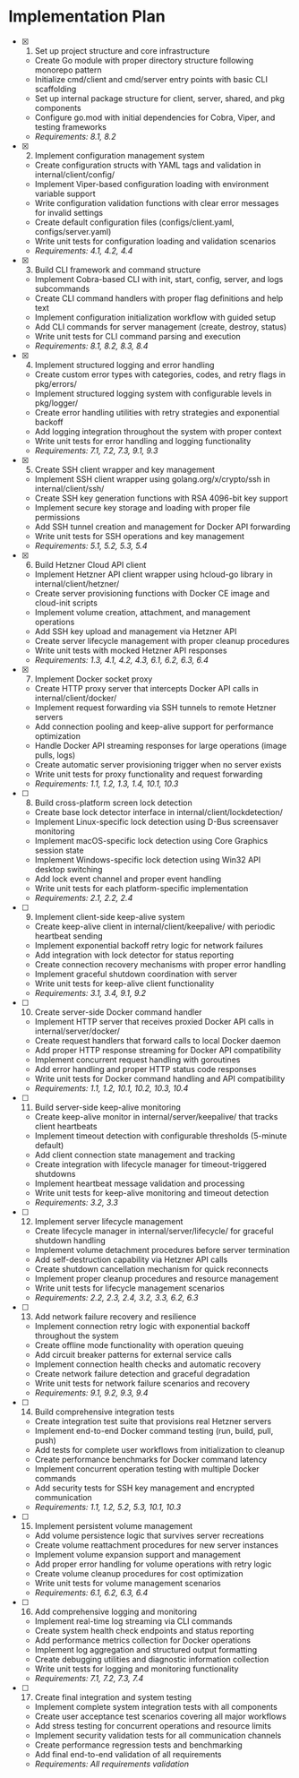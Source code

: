 # Implementation Plan

- [x] 1. Set up project structure and core infrastructure
  - Create Go module with proper directory structure following monorepo pattern
  - Initialize cmd/client and cmd/server entry points with basic CLI scaffolding
  - Set up internal package structure for client, server, shared, and pkg components
  - Configure go.mod with initial dependencies for Cobra, Viper, and testing frameworks
  - _Requirements: 8.1, 8.2_

- [x] 2. Implement configuration management system
  - Create configuration structs with YAML tags and validation in internal/client/config/
  - Implement Viper-based configuration loading with environment variable support
  - Write configuration validation functions with clear error messages for invalid settings
  - Create default configuration files (configs/client.yaml, configs/server.yaml)
  - Write unit tests for configuration loading and validation scenarios
  - _Requirements: 4.1, 4.2, 4.4_

- [x] 3. Build CLI framework and command structure
  - Implement Cobra-based CLI with init, start, config, server, and logs subcommands
  - Create CLI command handlers with proper flag definitions and help text
  - Implement configuration initialization workflow with guided setup
  - Add CLI commands for server management (create, destroy, status)
  - Write unit tests for CLI command parsing and execution
  - _Requirements: 8.1, 8.2, 8.3, 8.4_

- [x] 4. Implement structured logging and error handling
  - Create custom error types with categories, codes, and retry flags in pkg/errors/
  - Implement structured logging system with configurable levels in pkg/logger/
  - Create error handling utilities with retry strategies and exponential backoff
  - Add logging integration throughout the system with proper context
  - Write unit tests for error handling and logging functionality
  - _Requirements: 7.1, 7.2, 7.3, 9.1, 9.3_

- [x] 5. Create SSH client wrapper and key management
  - Implement SSH client wrapper using golang.org/x/crypto/ssh in internal/client/ssh/
  - Create SSH key generation functions with RSA 4096-bit key support
  - Implement secure key storage and loading with proper file permissions
  - Add SSH tunnel creation and management for Docker API forwarding
  - Write unit tests for SSH operations and key management
  - _Requirements: 5.1, 5.2, 5.3, 5.4_

- [x] 6. Build Hetzner Cloud API client
  - Implement Hetzner API client wrapper using hcloud-go library in internal/client/hetzner/
  - Create server provisioning functions with Docker CE image and cloud-init scripts
  - Implement volume creation, attachment, and management operations
  - Add SSH key upload and management via Hetzner API
  - Create server lifecycle management with proper cleanup procedures
  - Write unit tests with mocked Hetzner API responses
  - _Requirements: 1.3, 4.1, 4.2, 4.3, 6.1, 6.2, 6.3, 6.4_

- [x] 7. Implement Docker socket proxy
  - Create HTTP proxy server that intercepts Docker API calls in internal/client/docker/
  - Implement request forwarding via SSH tunnels to remote Hetzner servers
  - Add connection pooling and keep-alive support for performance optimization
  - Handle Docker API streaming responses for large operations (image pulls, logs)
  - Create automatic server provisioning trigger when no server exists
  - Write unit tests for proxy functionality and request forwarding
  - _Requirements: 1.1, 1.2, 1.3, 1.4, 10.1, 10.3_

- [ ] 8. Build cross-platform screen lock detection
  - Create base lock detector interface in internal/client/lockdetection/
  - Implement Linux-specific lock detection using D-Bus screensaver monitoring
  - Implement macOS-specific lock detection using Core Graphics session state
  - Implement Windows-specific lock detection using Win32 API desktop switching
  - Add lock event channel and proper event handling
  - Write unit tests for each platform-specific implementation
  - _Requirements: 2.1, 2.2, 2.4_

- [ ] 9. Implement client-side keep-alive system
  - Create keep-alive client in internal/client/keepalive/ with periodic heartbeat sending
  - Implement exponential backoff retry logic for network failures
  - Add integration with lock detector for status reporting
  - Create connection recovery mechanisms with proper error handling
  - Implement graceful shutdown coordination with server
  - Write unit tests for keep-alive client functionality
  - _Requirements: 3.1, 3.4, 9.1, 9.2_

- [ ] 10. Create server-side Docker command handler
  - Implement HTTP server that receives proxied Docker API calls in internal/server/docker/
  - Create request handlers that forward calls to local Docker daemon
  - Add proper HTTP response streaming for Docker API compatibility
  - Implement concurrent request handling with goroutines
  - Add error handling and proper HTTP status code responses
  - Write unit tests for Docker command handling and API compatibility
  - _Requirements: 1.1, 1.2, 10.1, 10.2, 10.3, 10.4_

- [ ] 11. Build server-side keep-alive monitoring
  - Create keep-alive monitor in internal/server/keepalive/ that tracks client heartbeats
  - Implement timeout detection with configurable thresholds (5-minute default)
  - Add client connection state management and tracking
  - Create integration with lifecycle manager for timeout-triggered shutdowns
  - Implement heartbeat message validation and processing
  - Write unit tests for keep-alive monitoring and timeout detection
  - _Requirements: 3.2, 3.3_

- [ ] 12. Implement server lifecycle management
  - Create lifecycle manager in internal/server/lifecycle/ for graceful shutdown handling
  - Implement volume detachment procedures before server termination
  - Add self-destruction capability via Hetzner API calls
  - Create shutdown cancellation mechanism for quick reconnects
  - Implement proper cleanup procedures and resource management
  - Write unit tests for lifecycle management scenarios
  - _Requirements: 2.2, 2.3, 2.4, 3.2, 3.3, 6.2, 6.3_

- [ ] 13. Add network failure recovery and resilience
  - Implement connection retry logic with exponential backoff throughout the system
  - Create offline mode functionality with operation queuing
  - Add circuit breaker patterns for external service calls
  - Implement connection health checks and automatic recovery
  - Create network failure detection and graceful degradation
  - Write unit tests for network failure scenarios and recovery
  - _Requirements: 9.1, 9.2, 9.3, 9.4_

- [ ] 14. Build comprehensive integration tests
  - Create integration test suite that provisions real Hetzner servers
  - Implement end-to-end Docker command testing (run, build, pull, push)
  - Add tests for complete user workflows from initialization to cleanup
  - Create performance benchmarks for Docker command latency
  - Implement concurrent operation testing with multiple Docker commands
  - Add security tests for SSH key management and encrypted communication
  - _Requirements: 1.1, 1.2, 5.2, 5.3, 10.1, 10.3_

- [ ] 15. Implement persistent volume management
  - Add volume persistence logic that survives server recreations
  - Create volume reattachment procedures for new server instances
  - Implement volume expansion support and management
  - Add proper error handling for volume operations with retry logic
  - Create volume cleanup procedures for cost optimization
  - Write unit tests for volume management scenarios
  - _Requirements: 6.1, 6.2, 6.3, 6.4_

- [ ] 16. Add comprehensive logging and monitoring
  - Implement real-time log streaming via CLI commands
  - Create system health check endpoints and status reporting
  - Add performance metrics collection for Docker operations
  - Implement log aggregation and structured output formatting
  - Create debugging utilities and diagnostic information collection
  - Write unit tests for logging and monitoring functionality
  - _Requirements: 7.1, 7.2, 7.3, 7.4_

- [ ] 17. Create final integration and system testing
  - Implement complete system integration tests with all components
  - Create user acceptance test scenarios covering all major workflows
  - Add stress testing for concurrent operations and resource limits
  - Implement security validation tests for all communication channels
  - Create performance regression tests and benchmarking
  - Add final end-to-end validation of all requirements
  - _Requirements: All requirements validation_